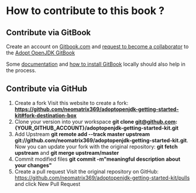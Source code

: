 # How to contribute to this book ?

## Contribute via GitBook

Create an account on [Gitbook.com](http://www.gitbook.com/login) and [request to become a collaborator](https://www.gitbook.com/book/neomatrix369/adoptopenjdk-getting-started-kit/contact) to the [Adopt OpenJDK GitBook](http://neomatrix369.gitbooks.io/adoptopenjdk-getting-started-kit/)

Some [documentation](http://help.gitbook.com/) and [how to install GitBook](https://github.com/GitbookIO/gitbook) locally should also help in the process.

## Contribute via GitHub

1. Create a fork
Visit this website to create a fork: **https://github.com/neomatrix369/adoptopenjdk-getting-started-kit#fork-destination-box** 
2. Clone your version into your workspace
**git clone git@github.com:{YOUR_GITHUB_ACCOUNT}/adoptopenjdk-getting-started-kit.git**
3. Add Upstream
**git remote add --track master upstream git://github.com/neomatrix369/adoptopenjdk-getting-started-kit.git**. 
Now you can update your fork with the original repository: **git fetch upstream** and **git merge upstream/master**
4. Commit modified files
**git commit -m"meaningful description about your changes"**
5. Create a pull request
Visit the original repository on GitHub: https://github.com/neomatrix369/adoptopenjdk-getting-started-kit/pulls and click New Pull Request
